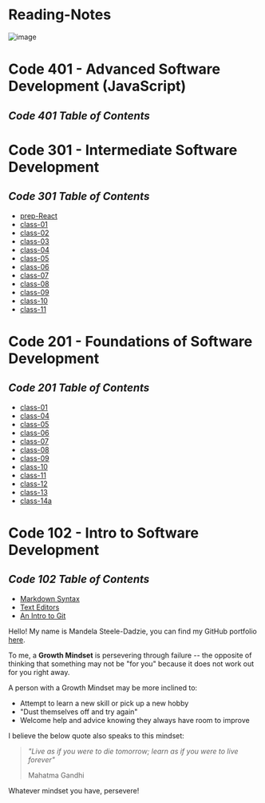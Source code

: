 # Reading-Notes

![image](https://media.istockphoto.com/vectors/watering-brain-plant-vector-id478934002?b=1&k=20&m=478934002&s=612x612&w=0&h=uDTKfKDBsbNinsbGiJ9w_ucUBYU0cUQItupuqIExCV0=)

# Code 401 - Advanced Software Development (JavaScript)

## _Code 401 Table of Contents_

# Code 301 - Intermediate Software Development

## _Code 301 Table of Contents_
- [prep-React](https://github.com/msteeledadzie422/Reading-Notes/blob/main/301-prep-diveintoreact.md)
- [class-01](https://github.com/msteeledadzie422/Reading-Notes/blob/main/301-reading01.md)
- [class-02](https://github.com/msteeledadzie422/Reading-Notes/blob/main/301-reading02.md)
- [class-03](https://github.com/msteeledadzie422/Reading-Notes/blob/main/301-reading03.md)
- [class-04](https://github.com/msteeledadzie422/Reading-Notes/blob/main/301-reading04.md)
- [class-05](https://github.com/msteeledadzie422/Reading-Notes/blob/main/301-reading05.md)
- [class-06](https://github.com/msteeledadzie422/Reading-Notes/blob/main/301-reading06.md)
- [class-07](https://github.com/msteeledadzie422/Reading-Notes/blob/main/301-reading07.md)
- [class-08](https://github.com/msteeledadzie422/Reading-Notes/blob/main/301-reading08.md)
- [class-09](https://github.com/msteeledadzie422/Reading-Notes/blob/main/301-reading09.md)
- [class-10](https://github.com/msteeledadzie422/Reading-Notes/blob/main/301-reading10.md)
- [class-11](https://github.com/msteeledadzie422/Reading-Notes/blob/main/301-reading11.md)

# Code 201 - Foundations of Software Development

## _Code 201 Table of Contents_
- [class-01](https://github.com/msteeledadzie422/Reading-Notes/blob/main/201-class-01)
- [class-04](https://github.com/msteeledadzie422/Reading-Notes/blob/main/201-reading04.md)
- [class-05](https://github.com/msteeledadzie422/Reading-Notes/blob/main/201-reading05.md)
- [class-06](https://github.com/msteeledadzie422/Reading-Notes/tree/main/201-reading06.md)
- [class-07](https://github.com/msteeledadzie422/Reading-Notes/blob/main/201-reading07.md)
- [class-08](https://github.com/msteeledadzie422/Reading-Notes/blob/main/201-reading08.md)
- [class-09](https://github.com/msteeledadzie422/Reading-Notes/blob/main/201-reading09.md)
- [class-10](https://github.com/msteeledadzie422/Reading-Notes/blob/main/201-reading10.md)
- [class-11](https://github.com/msteeledadzie422/Reading-Notes/blob/main/201-reading11.md)
- [class-12](https://github.com/msteeledadzie422/Reading-Notes/blob/main/201-reading12.md)
- [class-13](https://github.com/msteeledadzie422/Reading-Notes/blob/main/201-reading13.md)
- [class-14a](https://github.com/msteeledadzie422/Reading-Notes/blob/main/201-reading14a.md)

# Code 102 - Intro to Software Development

## _Code 102 Table of Contents_
- [Markdown Syntax](https://github.com/msteeledadzie422/Reading-Notes/blob/main/MarkdownReadingNotes.md)
- [Text Editors](https://github.com/msteeledadzie422/Reading-Notes/blob/main/The%20Coders%20Computer%20Reading.md)
- [An Intro to Git](https://github.com/msteeledadzie422/Reading-Notes/blob/main/GitIntroReadingNotes.md)

Hello! My name is Mandela Steele-Dadzie, you can find my GitHub portfolio [here](https://github.com/msteeledadzie422).

To me, a **Growth Mindset** is persevering through failure -- the opposite of thinking that something may not be "for you" because it does not work out for you right away.

A person with a Growth Mindset may be more inclined to: 
  - Attempt to learn a new skill or pick up a new hobby
  - "Dust themselves off and try again"
  - Welcome help and advice knowing they always have room to improve

I believe the below quote also speaks to this mindset:

> *"Live as if you were to die tomorrow; learn as if you were to live forever"*
>
> Mahatma Gandhi

Whatever mindset you have, persevere!
